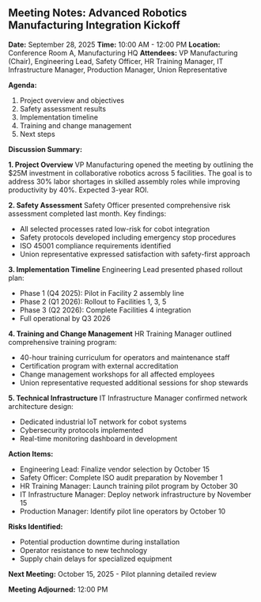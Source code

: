 ## Meeting Notes: Advanced Robotics Manufacturing Integration Kickoff

**Date:** September 28, 2025
**Time:** 10:00 AM - 12:00 PM
**Location:** Conference Room A, Manufacturing HQ
**Attendees:** VP Manufacturing (Chair), Engineering Lead, Safety Officer, HR Training Manager, IT Infrastructure Manager, Production Manager, Union Representative

**Agenda:**
1. Project overview and objectives
2. Safety assessment results
3. Implementation timeline
4. Training and change management
5. Next steps

**Discussion Summary:**

**1. Project Overview**
VP Manufacturing opened the meeting by outlining the $25M investment in collaborative robotics across 5 facilities. The goal is to address 30% labor shortages in skilled assembly roles while improving productivity by 40%. Expected 3-year ROI.

**2. Safety Assessment**
Safety Officer presented comprehensive risk assessment completed last month. Key findings:
- All selected processes rated low-risk for cobot integration
- Safety protocols developed including emergency stop procedures
- ISO 45001 compliance requirements identified
- Union representative expressed satisfaction with safety-first approach

**3. Implementation Timeline**
Engineering Lead presented phased rollout plan:
- Phase 1 (Q4 2025): Pilot in Facility 2 assembly line
- Phase 2 (Q1 2026): Rollout to Facilities 1, 3, 5
- Phase 3 (Q2 2026): Complete Facilities 4 integration
- Full operational by Q3 2026

**4. Training and Change Management**
HR Training Manager outlined comprehensive training program:
- 40-hour training curriculum for operators and maintenance staff
- Certification program with external accreditation
- Change management workshops for all affected employees
- Union representative requested additional sessions for shop stewards

**5. Technical Infrastructure**
IT Infrastructure Manager confirmed network architecture design:
- Dedicated industrial IoT network for cobot systems
- Cybersecurity protocols implemented
- Real-time monitoring dashboard in development

**Action Items:**
- Engineering Lead: Finalize vendor selection by October 15
- Safety Officer: Complete ISO audit preparation by November 1
- HR Training Manager: Launch training pilot program by October 30
- IT Infrastructure Manager: Deploy network infrastructure by November 15
- Production Manager: Identify pilot line operators by October 10

**Risks Identified:**
- Potential production downtime during installation
- Operator resistance to new technology
- Supply chain delays for specialized equipment

**Next Meeting:** October 15, 2025 - Pilot planning detailed review

**Meeting Adjourned:** 12:00 PM